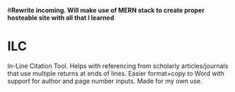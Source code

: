 #**Rewrite incoming. Will make use of MERN stack to create proper hosteable site with all that I learned**
# ILC
In-Line Citation Tool. Helps with referencing from scholarly articles/journals that use multiple returns at ends of lines. Easier format+copy to Word with support for author and page number inputs. Made for my own use.
